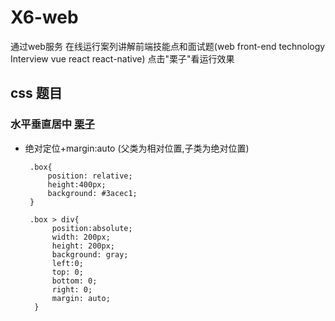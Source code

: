 # X6-web
通过web服务 在线运行案列讲解前端技能点和面试题(web front-end technology   Interview  vue react react-native)
点击"栗子"看运行效果

## css 题目

### 水平垂直居中 [栗子](http://demo.freelancerman.cn/demo/css/horizontal_vertical_center.html)
* 绝对定位+margin:auto (父类为相对位置,子类为绝对位置)
  ```
   .box{ 
       position: relative;
       height:400px;
       background: #3acec1;
   }

   .box > div{
        position:absolute;
        width: 200px;
        height: 200px;
        background: gray;
        left:0;
        top: 0;
        bottom: 0;
        right: 0;
        margin: auto;
    }
  ```



